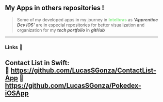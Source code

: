 ## My Apps in others repositories !

> Some of my developed apps in my journey in <font color='lightgreen'>**Intelbras**</font> as **_'Apprentice Dev iOS'_** are in especial repositories for better visualization and organization for my **_tech portfolio_** in **_gitHub_**
---

### Links 🔗
Contact List in Swift: <br>
🔹 https://github.com/LucasSGonza/ContactList-App
🔹 https://github.com/LucasSGonza/Pokedex-iOSApp
---
